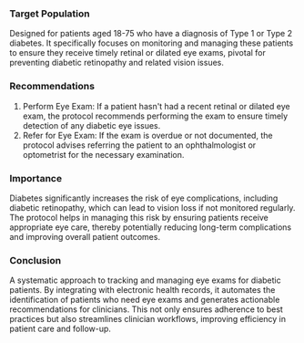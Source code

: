 ### Target Population
Designed for patients aged 18-75 who have a diagnosis of Type 1 or Type 2 diabetes. It specifically focuses on monitoring and managing these patients to ensure they receive timely retinal or dilated eye exams, pivotal for preventing diabetic retinopathy and related vision issues.
### Recommendations
1. Perform Eye Exam: If a patient hasn't had a recent retinal or dilated eye exam, the protocol recommends performing the exam to ensure timely detection of any diabetic eye issues.
 2. Refer for Eye Exam: If the exam is overdue or not documented, the protocol advises referring the patient to an ophthalmologist or optometrist for the necessary examination.
### Importance
Diabetes significantly increases the risk of eye complications, including diabetic retinopathy, which can lead to vision loss if not monitored regularly. The protocol helps in managing this risk by ensuring patients receive appropriate eye care, thereby potentially reducing long-term complications and improving overall patient outcomes. 
### Conclusion
A systematic approach to tracking and managing eye exams for diabetic patients. By integrating with electronic health records, it automates the identification of patients who need eye exams and generates actionable recommendations for clinicians. This not only ensures adherence to best practices but also streamlines clinician workflows, improving efficiency in patient care and follow-up.
